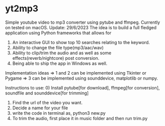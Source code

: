 # yt2mp3
Simple youtube video to mp3 converter using pytube and ffmpeg. Currently on tested on macOS.
Update: 29/6/2023
The idea is to build a full fledged application using Python frameworks that allows for
1) An interactive GUI to show top 10 searches relating to the keyword.
2) Ability to change the file type(mp3/aac/wav)
3) Ability to clip/trim the audio and as well as some effects(reverb/nightcore) post conversion.
4) Being able to ship the app in Windows as well.

Implementation ideas
=> 1 and 2 can be implemented using Tkinter or Pygame
=> 3 can be implemented using sounddevice, matplotlib or numpy.

Instructions to use:
0) Install pytube[for download], ffmpeg[for conversion], soundfile and sounddevice[for trimming]
1) Find the url of the video you want<youtubeurl>.
2) Decide a name for your file<name>
3) write the code in terminal as, python3 new.py <youtubeurl> <name>
4) To trim the audio, first place it in music folder and then run trim.py


